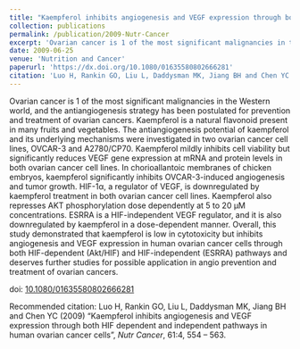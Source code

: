 ```yaml
---
title: "Kaempferol inhibits angiogenesis and VEGF expression through both HIF dependent and independent pathways in human ovarian cancer cells"
collection: publications
permalink: /publication/2009-Nutr-Cancer
excerpt: 'Ovarian cancer is 1 of the most significant malignancies in the Western world, and the antiangiogenesis strategy has been postulated for prevention and treatment of ovarian cancers. Kaempferol is a natural flavonoid present in many fruits and vegetables. The antiangiogenesis potential of kaempferol and its underlying mechanisms were investigated in two ovarian cancer cell lines, OVCAR-3 and A2780/CP70. Kaempferol mildly inhibits cell viability but significantly reduces VEGF gene expression at mRNA and protein levels in both ovarian cancer cell lines. In chorioallantoic membranes of chicken embryos, kaempferol significantly inhibits OVCAR-3-induced angiogenesis and tumor growth. HIF-1α, a regulator of VEGF, is downregulated by kaempferol treatment in both ovarian cancer cell lines. Kaempferol also represses AKT phosphorylation dose dependently at 5 to 20 μM concentrations. ESRRA is a HIF-independent VEGF regulator, and it is also downregulated by kaempferol in a dose-dependent manner. Overall, this study demonstrated that kaempferol is low in cytotoxicity but inhibits angiogenesis and VEGF expression in human ovarian cancer cells through both HIF-dependent (Akt/HIF) and HIF-independent (ESRRA) pathways and deserves further studies for possible application in angio prevention and treatment of ovarian cancers.'
date: 2009-06-25
venue: 'Nutrition and Cancer'
paperurl: 'https://dx.doi.org/10.1080/01635580802666281'
citation: 'Luo H, Rankin GO, Liu L, Daddysman MK, Jiang BH and Chen YC (2009) “Kaempferol inhibits angiogenesis and VEGF expression through both HIF dependent and independent pathways in human ovarian cancer cells”, <i>Nutr Cancer</i>, 61:4, 554 – 563.'
---
```

Ovarian cancer is 1 of the most significant malignancies in the Western world, and the antiangiogenesis strategy has been postulated for prevention and treatment of ovarian cancers. Kaempferol is a natural flavonoid present in many fruits and vegetables. The antiangiogenesis potential of kaempferol and its underlying mechanisms were investigated in two ovarian cancer cell lines, OVCAR-3 and A2780/CP70. Kaempferol mildly inhibits cell viability but significantly reduces VEGF gene expression at mRNA and protein levels in both ovarian cancer cell lines. In chorioallantoic membranes of chicken embryos, kaempferol significantly inhibits OVCAR-3-induced angiogenesis and tumor growth. HIF-1α, a regulator of VEGF, is downregulated by kaempferol treatment in both ovarian cancer cell lines. Kaempferol also represses AKT phosphorylation dose dependently at 5 to 20 μM concentrations. ESRRA is a HIF-independent VEGF regulator, and it is also downregulated by kaempferol in a dose-dependent manner. Overall, this study demonstrated that kaempferol is low in cytotoxicity but inhibits angiogenesis and VEGF expression in human ovarian cancer cells through both HIF-dependent (Akt/HIF) and HIF-independent (ESRRA) pathways and deserves further studies for possible application in angio prevention and treatment of ovarian cancers.

doi: [10.1080/01635580802666281](https://dx.doi.org/10.1080/01635580802666281)

Recommended citation: Luo H, Rankin GO, Liu L, Daddysman MK, Jiang BH and Chen YC (2009) “Kaempferol inhibits angiogenesis and VEGF expression through both HIF dependent and independent pathways in human ovarian cancer cells”, <i>Nutr Cancer</i>, 61:4, 554 – 563.